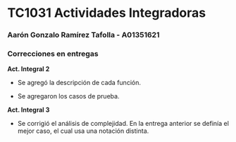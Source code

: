 # TC1031 Actividades Integradoras
### Aarón Gonzalo Ramírez Tafolla - A01351621

### Correcciones en entregas

**Act. Integral 2**
* Se agregó la descripción de cada función.

* Se agregaron los casos de prueba.
 
**Act. Integral 3**
* Se corrigió el análisis de complejidad. En la entrega anterior se definía el mejor caso, el cual usa una notación distinta.
